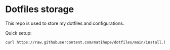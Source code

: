# Dotfiles storage

This repo is used to store my dotfiles and configurations.

Quick setup:
```sh
curl https://raw.githubusercontent.com/matihope/dotfiles/main/install.bash | fish
```
